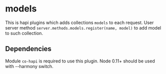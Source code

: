 models
===========

This is hapi plugins which adds collections `models` to each request. User server method `server.methods.models.register(name, model)` to add model to such collection.

## Dependencies
Module `co-hapi` is required to use this plugin.
Node 0.11+ should be used with --harmony switch.
